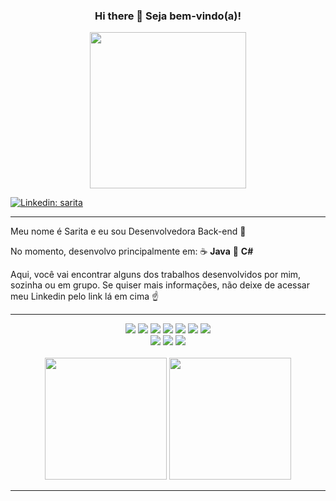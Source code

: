 <div align="center">
  <h3> Hi there 👋 Seja bem-vindo(a)! </h3>
  <img height="250em" src="https://media.giphy.com/media/ICOgUNjpvO0PC/giphy.gif">
</div>


<!--![Gato](https://media.giphy.com/media/ICOgUNjpvO0PC/giphy.gif)-->

[![Linkedin: sarita](https://img.shields.io/badge/-Linkedin-blue?style=flat-square&logo=Linkedin&logoColor=white&link=https://www.linkedin.com/in/saritarimes/)](https://www.linkedin.com/in/saritarimes/)

<hr>

Meu nome é Sarita e eu sou Desenvolvedora Back-end :bricks:

No momento, desenvolvo principalmente em: 
:coffee: **Java**
:large_blue_circle: **C#**

Aqui, você vai encontrar alguns dos trabalhos desenvolvidos por mim, sozinha ou em grupo. Se quiser mais informações, não deixe de acessar meu Linkedin pelo link lá em cima :point_up:

<hr>

<div align="center">
  <img src="https://img.shields.io/badge/Java-ED8B00?style=for-the-badge&logo=java&logoColor=white">
  <img src="https://img.shields.io/badge/C%23-239120?style=for-the-badge&logo=c-sharp&logoColor=white">
  <img src="https://img.shields.io/badge/.NET-512BD4?style=for-the-badge&logo=dotnet&logoColor=white">
  <img src="https://img.shields.io/badge/Spring_Boot-F2F4F9?style=for-the-badge&logo=spring-boot)">
  <img src="https://img.shields.io/badge/apache_maven-C71A36?style=for-the-badge&logo=apachemaven&logoColor=white">
  <img src="https://img.shields.io/badge/gradle-02303A?style=for-the-badge&logo=gradle&logoColor=white">
  <img src="https://img.shields.io/badge/Swagger-85EA2D?style=for-the-badge&logo=Swagger&logoColor=white)">
  <br>
  <img src="https://img.shields.io/badge/PostgreSQL-316192?style=for-the-badge&logo=postgresql&logoColor=white">
  <img src="https://img.shields.io/badge/MySQL-005C84?style=for-the-badge&logo=mysql&logoColor=white">
  <img src="https://img.shields.io/badge/MongoDB-4EA94B?style=for-the-badge&logo=mongodb&logoColor=white">
</div>

<br>

<!--
![Java](https://img.shields.io/badge/Java-ED8B00?style=for-the-badge&logo=java&logoColor=white)
![C#](https://img.shields.io/badge/C%23-239120?style=for-the-badge&logo=c-sharp&logoColor=white)
![dotNET](https://img.shields.io/badge/.NET-512BD4?style=for-the-badge&logo=dotnet&logoColor=white)
![SpringBoot](https://img.shields.io/badge/Spring_Boot-F2F4F9?style=for-the-badge&logo=spring-boot)
![Maven](https://img.shields.io/badge/apache_maven-C71A36?style=for-the-badge&logo=apachemaven&logoColor=white)
![Gradle](https://img.shields.io/badge/gradle-02303A?style=for-the-badge&logo=gradle&logoColor=white)
![Swagger](https://img.shields.io/badge/Swagger-85EA2D?style=for-the-badge&logo=Swagger&logoColor=white)
![PostgreSQL](https://img.shields.io/badge/PostgreSQL-316192?style=for-the-badge&logo=postgresql&logoColor=white)
![MongoDB](https://img.shields.io/badge/MongoDB-4EA94B?style=for-the-badge&logo=mongodb&logoColor=white)
-->

<div align="center">
  <img height="195em" src="https://github-readme-stats.vercel.app/api?username=saritarimes&show_icons=true&theme=radical"/>
  <img height="195em" src="https://github-readme-stats.vercel.app/api/top-langs/?username=saritarimes&layout=compact&theme=radical"/>
</div>

<hr>

<!--
```Java
  public class ByeWorld {
  public static void main(String[] args) {
    System.out.println("Bye, World!");
  }
}
```
-->
